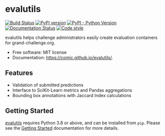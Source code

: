 # evalutils

[![Build Status](https://github.com/comic/evalutils/workflows/CI/badge.svg?branch=main)](https://github.com/comic/evalutils/actions?query=workflow%3ACI+branch%3Amain)
[![PyPI version](https://badge.fury.io/py/evalutils.svg)](https://badge.fury.io/py/evalutils)
[![PyPI - Python Version](https://img.shields.io/pypi/pyversions/evalutils)](https://pypi.org/project/evalutils/)
[![Documentation Status](https://img.shields.io/badge/docs-passing-4a4c4c1.svg)](https://comic.github.io/evalutils/)
[![Code style](https://img.shields.io/badge/code%20style-black-000000.svg)](https://github.com/ambv/black)

evalutils helps challenge administrators easily create evaluation
containers for grand-challenge.org.

  - Free software: MIT license
  - Documentation: <https://comic.github.io/evalutils/>.

## Features

  - Validation of submitted predictions
  - Interface to SciKit-Learn metrics and Pandas aggregations
  - Bounding box annotations with Jaccard Index calculations

## Getting Started

[evalutils](https://github.com/comic/evalutils) requires Python 3.8 or
above, and can be installed from `pip`.
Please see the [Getting Started](https://comic.github.io/evalutils/usage.html)
documentation for more details.
